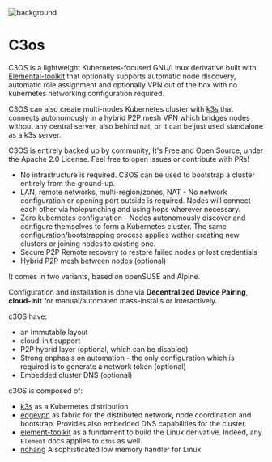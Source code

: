 ![background](https://user-images.githubusercontent.com/2420543/153506895-fb978c1e-8197-42e2-9ce2-3be6e0907acc.jpg?classes=shadow&width=50pc)

# C3os

C3OS is a lightweight Kubernetes-focused GNU/Linux derivative built with [Elemental-toolkit](https://github.com/rancher/elemental-toolkit) that optionally supports automatic node discovery, automatic role assignment and optionally VPN out of the box with no kubernetes networking configuration required. 

C3OS can also create multi-nodes Kubernetes cluster with [k3s](https://k3s.io) that connects autonomously in a hybrid P2P mesh VPN which bridges nodes without any central server, also behind nat, or it can be just used standalone as a k3s server.

C3OS is entirely backed up by community, It's Free and Open Source, under the Apache 2.0 License. Feel free to open issues or contribute with PRs!

- No infrastructure is required. C3OS can be used to bootstrap a cluster entirely from the ground-up.
- LAN, remote networks, multi-region/zones, NAT - No network configuration or opening port outside is required. Nodes will connect each other via holepunching and using hops wherever necessary.
- Zero kubernetes configuration - Nodes autonomously discover and configure themselves to form a Kubernetes cluster. The same configuration/bootstrapping process applies wether creating new clusters or joining nodes to existing one.
- Secure P2P Remote recovery to restore failed nodes or lost credentials
- Hybrid P2P mesh between nodes (optional)

It comes in two variants, based on openSUSE and Alpine.
  
Configuration and installation is done via **Decentralized Device Pairing**, **cloud-init** for manual/automated mass-installs or interactively.

c3OS have:
- an Immutable layout
- cloud-init support
- P2P hybrid layer (optional, which can be disabled)
- Strong enphasis on automation - the only configuration which is required is to generate a network token (optional)
- Embedded cluster DNS (optional)

c3OS is composed of:
- [k3s](https://k3s.io) as a Kubernetes distribution
- [edgevpn](https://mudler.github.io/edgevpn) as fabric for the distributed network, node coordination and bootstrap. Provides also embedded DNS capabilities for the cluster.
- [element-toolkit](https://rancher.github.io/elemental-toolkit/docs/) as a fundament to build the Linux derivative. Indeed, any `Element` docs applies to `c3os` as well.
- [nohang](https://github.com/hakavlad/nohang) A sophisticated low memory handler for Linux 